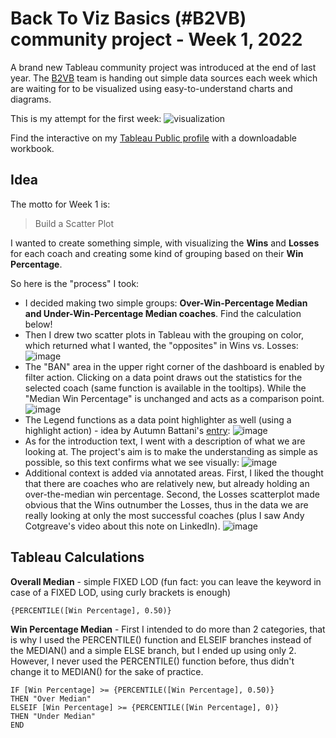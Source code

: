 # Back To Viz Basics (#B2VB) community project - Week 1, 2022

A brand new Tableau community project was introduced at the end of last year.
The [B2VB](https://www.thetableaustudentguide.com/vizbasics) team is handing out simple data sources each week which are waiting for to be visualized using easy-to-understand charts and diagrams.

This is my attempt for the first week:
![visualization](https://user-images.githubusercontent.com/96722899/148657605-f5f37484-ee03-4c5a-a965-b5132e6afaa1.png)


Find the interactive on my [Tableau Public profile](https://public.tableau.com/app/profile/norbert.borb.s/viz/B2VB_Week1/NCAA?publish=yes) with a downloadable workbook.

## Idea

The motto for Week 1 is:
> Build a Scatter Plot

I wanted to create something simple, with visualizing the **Wins** and **Losses** for each coach and creating some kind of grouping based on their **Win Percentage**.  

So here is the "process" I took:
- I decided making two simple groups: **Over-Win-Percentage Median and Under-Win-Percentage Median coaches**. Find the calculation below!  
- Then I drew two scatter plots in Tableau with the grouping on color, which returned what I wanted, the "opposites" in Wins vs. Losses:  
![image](https://user-images.githubusercontent.com/96722899/148792025-7b8f1a2a-a9c5-49ba-a3d9-883996207c7f.png)
- The "BAN" area in the upper right corner of the dashboard is enabled by filter action. Clicking on a data point draws out the statistics for the selected coach (same function is available in the tooltips). While the "Median Win Percentage" is unchanged and acts as a comparison point.  
![image](https://user-images.githubusercontent.com/96722899/148793745-a7c52753-c532-4de6-b916-a5ca89ac0b09.png)
- The Legend functions as a data point highlighter as well (using a highlight action) - idea by Autumn Battani's [entry](https://public.tableau.com/app/profile/autumnbattani/viz/Back2VizBasicsScatterplot/D1Coaches):
![image](https://user-images.githubusercontent.com/96722899/148793675-3e5c1810-fe29-4490-b93a-18da41a54a3d.png)
- As for the introduction text, I went with a description of what we are looking at. The project's aim is to make the understanding as simple as possible, so this text confirms what we see visually:
![image](https://user-images.githubusercontent.com/96722899/148792753-68e7a728-5a26-4d73-9f1c-c58eff50aac2.png)
- Additional context is added via annotated areas. First, I liked the thought that there are coaches who are relatively new, but already holding an over-the-median win percentage. Second, the Losses scatterplot made obvious that the Wins outnumber the Losses, thus in the data we are really looking at only the most successful coaches (plus I saw Andy Cotgreave's video about this note on LinkedIn).
![image](https://user-images.githubusercontent.com/96722899/148793604-08814e7d-e2bc-4a5a-b38c-34687a903c7a.png)


## Tableau Calculations

**Overall Median** - simple FIXED LOD (fun fact: you can leave the keyword in case of a FIXED LOD, using curly brackets is enough)
```
{PERCENTILE([Win Percentage], 0.50)}
```

**Win Percentage Median** - First I intended to do more than 2 categories, that is why I used the PERCENTILE() function and ELSEIF branches instead of the MEDIAN() and a simple ELSE branch, but I ended up using only 2. However, I never used the PERCENTILE() function before, thus didn't change it to MEDIAN() for the sake of practice.
```
IF [Win Percentage] >= {PERCENTILE([Win Percentage], 0.50)}
THEN "Over Median"
ELSEIF [Win Percentage] >= {PERCENTILE([Win Percentage], 0)}
THEN "Under Median"
END
```
